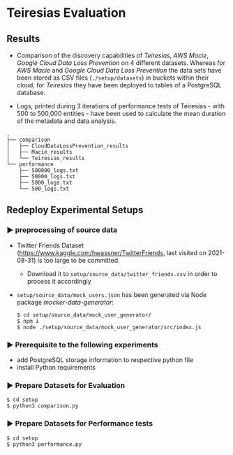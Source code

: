 # Teiresias Evaluation

## Results

- Comparison of the discovery capabilities of _Teiresias_, _AWS Macie_, _Google Cloud Data Loss Prevention_ on 4 different datasets. Whereas for _AWS Macie_ and _Google Cloud Data Loss Prevention_ the data sets have been stored as CSV files (`./setup/datasets`) in buckets within their cloud, for _Teiresias_ they have been deployed to tables of a PostgreSQL database.

- Logs, printed during 3 iterations of performance tests of Teiresias - with 500 to 500,000 entities - have been used to calculate the mean duration of the metadata and data analysis.

```
.
├── comparison
│   ├── CloudDataLossPrevention_results
│   ├── Macie_results
│   └── Teiresias_results
└── performance
    ├── 500000_logs.txt
    ├── 50000_logs.txt
    ├── 5000_logs.txt
    └── 500_logs.txt
```

## Redeploy Experimental Setups

### ▶ preprocessing of source data

- Twitter Friends Dataset (https://www.kaggle.com/hwassner/TwitterFriends, last visited on 2021-08-31) is too large to be committed.
  - Download it to `setup/source_data/twitter_friends.csv` in order to process it accordingly
- `setup/source_data/mock_users.json` has been generated via Node package _mocker-data-generator_:

  ```
  $ cd setup/source_data/mock_user_generator/
  $ npm i
  $ node ./setup/source_data/mock_user_generator/src/index.js
  ```

### ▶ Prerequisite to the following experiments

- add PostgreSQL storage information to respective python file
- install Python requirements

### ▶ Prepare Datasets for Evaluation

```
$ cd setup
$ python3 comparison.py
```

### ▶ Prepare Datasets for Performance tests

```
$ cd setup
$ python3 performance.py
```

